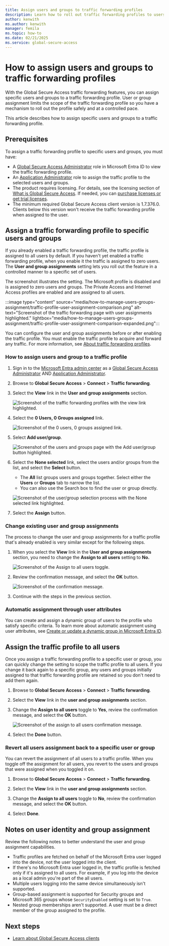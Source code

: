 ```yaml
---
title: Assign users and groups to traffic forwarding profiles
description: Learn how to roll out traffic forwarding profiles to users and groups with Global Secure Access
author: kenwith
ms.author: kenwith
manager: femila
ms.topic: how-to
ms.date: 02/21/2025
ms.service: global-secure-access
---
```

# How to assign users and groups to traffic forwarding profiles

With the Global Secure Access traffic forwarding features, you can assign specific users and groups to a traffic forwarding profile. User or group assignment limits the scope of the traffic forwarding profile so you have a mechanism to roll out the profile safely and at a controlled pace.

This article describes how to assign specific users and groups to a traffic forwarding profile.

## Prerequisites

To assign a traffic forwarding profile to specific users and groups, you must have:

- A [Global Secure Access Administrator](../identity/role-based-access-control/permissions-reference.md#global-secure-access-administrator) role in Microsoft Entra ID to view the traffic forwarding profile.
- An [Application Administrator](../identity/role-based-access-control/permissions-reference.md#application-administrator) role to assign the traffic profile to the selected users and groups.
- The product requires licensing. For details, see the licensing section of [What is Global Secure Access](overview-what-is-global-secure-access.md). If needed, you can [purchase licenses or get trial licenses](https://aka.ms/azureadlicense).
- The minimum required Global Secure Access client version is 1.7.376.0. Clients below this version won't receive the traffic forwarding profile when assigned to the user.

## Assign a traffic forwarding profile to specific users and groups

If you already enabled a traffic forwarding profile, the traffic profile is assigned to all users by default. If you haven't yet enabled a traffic forwarding profile, when you enable it the traffic is assigned to zero users. The **User and group assignments** setting lets you roll out the feature in a controlled manner to a specific set of users.

The screenshot illustrates the setting. The Microsoft profile is disabled and is assigned to zero users and groups. The Private Access and Internet Access profiles are enabled and are assigned to all users.

:::image type="content" source="media/how-to-manage-users-groups-assignment/traffic-profile-user-assignment-comparison.png" alt-text="Screenshot of the traffic forwarding page with user assignments highlighted." lightbox="media/how-to-manage-users-groups-assignment/traffic-profile-user-assignment-comparison-expanded.png":::

You can configure the user and group assignments before or after enabling the traffic profile. You must enable the traffic profile to acquire and forward any traffic. For more information, see [About traffic forwarding profiles](concept-traffic-forwarding.md).

### How to assign users and group to a traffic profile

1. Sign in to the [Microsoft Entra admin center](https://entra.microsoft.com) as a [Global Secure Access Administrator](../identity/role-based-access-control/permissions-reference.md#global-secure-access-administrator)  AND [Application Administrator](../identity/role-based-access-control/permissions-reference.md#application-administrator).

1. Browse to **Global Secure Access** > **Connect** > **Traffic forwarding**.

1. Select the **View** link in the **User and group assignments** section.

    ![Screenshot of the traffic forwarding profiles with the view link highlighted.](media/how-to-manage-users-groups-assignment/traffic-profile-view-user-group-assignments.png)

1. Select the **0 Users, 0 Groups assigned** link.

    ![Screenshot of the 0 users, 0 groups assigned link.](media/how-to-manage-users-groups-assignment/user-group-assignment-link.png)

1. Select **Add user/group**.

    ![Screenshot of the users and groups page with the Add user/group button highlighted.](media/how-to-manage-users-groups-assignment/traffic-profile-add-user-group-button.png)

1. Select the **None selected** link, select the users and/or groups from the list, and select the **Select** button.
    - The **All** list groups users and groups together. Select either the **Users** or **Groups** tab to narrow the list.
    - You can also use the Search box to find the user or group directly.

    ![Screenshot of the user/group selection process with the None selected link highlighted.](media/how-to-manage-users-groups-assignment/user-group-selection-steps.png)

1. Select the **Assign** button.

### Change existing user and group assignments

The process to change the user and group assignments for a traffic profile that's already enabled is very similar except for the following steps.

1. When you select the **View** link in the **User and group assignments** section, you need to change the **Assign to all users** setting to **No.**

    ![Screenshot of the Assign to all users toggle.](media/how-to-manage-users-groups-assignment/assign-to-all-users-toggle.png)

1. Review the confirmation message, and select the **OK** button.

    ![Screenshot of the confirmation message.](media/how-to-manage-users-groups-assignment/user-group-assignment-message.png)

1. Continue with the steps in the previous section.

### Automatic assignment through user attributes

You can create and assign a dynamic group of users to the profile who satisfy specific criteria. To learn more about automatic assignment using user attributes, see [Create or update a dynamic group in Microsoft Entra ID](../identity/users/groups-create-rule.md).

## Assign the traffic profile to all users

Once you assign a traffic forwarding profile to a specific user or group, you can quickly change the setting to scope the traffic profile to all users. If you change it back again to a specific group, any users and groups initially assigned to that traffic forwarding profile are retained so you don't need to add them again. 

1. Browse to **Global Secure Access** > **Connect** > **Traffic forwarding**.

1. Select the **View** link in the **user and group assignments** section.

1. Change the **Assign to all users** toggle to **Yes**, review the confirmation message, and select the **OK** button.

    ![Screenshot of the assign to all users confirmation message.](media/how-to-manage-users-groups-assignment/toggle-confirmation-message.png)

1. Select the **Done** button.

### Revert all users assignment back to a specific user or group

You can revert the assignment of all users to a traffic profile. When you toggle off the assignment for all users, you revert to the users and groups that were assigned when you toggled it on.

1. Browse to **Global Secure Access** > **Connect** > **Traffic forwarding**.

1. Select the **View** link in the **user and group assignments** section.

1. Change the **Assign to all users** toggle to **No**, review the confirmation message, and select the **OK** button.

1. Select **Done**. 

## Notes on user identity and group assignment

Review the following notes to better understand the user and group assignment capabilities.

- Traffic profiles are fetched on behalf of the Microsoft Entra user logged into the device​, not the user logged into the client​. 
- If there's no Microsoft Entra user logged in, the traffic profile is fetched only if it's assigned to all users. For example, if you log into the device as a local admin you're part of the all users.
- Multiple users logging into the same device simultaneously isn't supported.
- Group-based assignment is supported for Security groups and Microsoft 365 groups whose `SecurityEnabled` setting is set to `True`.
- Nested group memberships aren't supported. A user must be a direct member of the group assigned to the profile. 

## Next steps

- [Learn about Global Secure Access clients](concept-clients.md)

